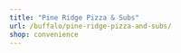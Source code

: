 ```yaml
---
title: "Pine Ridge Pizza & Subs"
url: /buffalo/pine-ridge-pizza-and-subs/
shop: convenience
---
```

